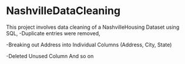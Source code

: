 # NashvilleDataCleaning
This project involves data cleaning of a NashvilleHousing Dataset using SQL,
-Duplicate entries were removed,

-Breaking out Address into Individual Columns (Address, City, State)

-Deleted Unused Column
And so on
